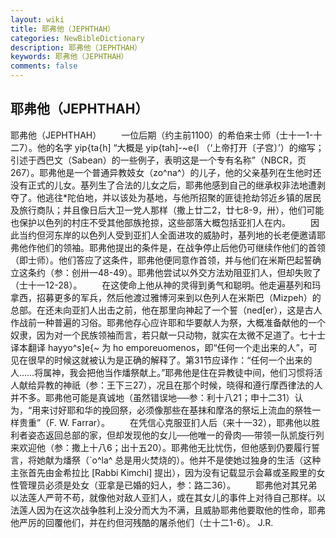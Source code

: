 ```yaml
---
layout: wiki
title: 耶弗他（JEPHTHAH）
categories: NewBibleDictionary
description: 耶弗他（JEPHTHAH）
keywords: 耶弗他（JEPHTHAH）
comments: false
---
```


## 耶弗他（JEPHTHAH）



耶弗他（JEPHTHAH）
　　一位后期（约主前1100）的希伯来士师（士十一1-十二7）。他的名字 yip{ta{h] “大概是 yip{tah]-~e{l （‘上帝打开〔子宫〕’）的缩写；引述于西巴文（Sabean）的一些例子，表明这是一个专有名称”（NBCR，页267）。耶弗他是一个普通异教妓女（zo^na^）的儿子，他的父亲基列在生他时还没有正式的儿女。基列生了合法的儿女之后，耶弗他感到自己的继承权非法地遭剥夺了。他逃往*陀伯地，并以该处为基地，与他所招聚的匪徒抢劫邻近乡镇的居民及旅行商队；并且像日后大卫一党人那样（撒上廿二2，廿七8-9，卅），他们可能也保护以色列的村庄不受其他部族抢掠，这些部落大概包括亚扪人在内。
　　因此当约但河东岸的以色列人受到亚扪人全面进攻的威胁时，基列地的长老便邀请耶弗他作他们的领袖。耶弗他提出的条件是，在战争停止后他仍可继续作他们的首领（即士师）。他们答应了这条件，耶弗他便同意作首领，并与他们在米斯巴起誓确立这条约（参：创卅一48-49）。耶弗他尝试以外交方法劝阻亚扪人，但却失败了（士十一12-28）。
　　在这使命上他从神的灵得到勇气和聪明。他走遍基列和玛拿西，招募更多的军兵，然后他渡过雅博河来到以色列人在米斯巴（Mizpeh）的总部。在还未向亚扪人出击之前，他在那里向神起了一个誓（ned[er），这是古人作战前一种普遍的习俗。耶弗他存心应许耶和华要献人为祭，大概准备献他的一个奴隶，因为对一个民族领袖而言，若只献一只动物，就实在太微不足道了。七十士译本翻译 hayyo^s]e{~ 为 ho emporeuomenos，即“任何一个走出来的人”，可见在很早的时候这就被认为是正确的解释了。第31节应译作：“任何一个出来的人……将属神，我会把他当作燔祭献上。”耶弗他是住在异教徒中间，他们习惯将活人献给异教的神祇（参：王下三27），况且在那个时候，晓得和遵行摩西律法的人并不多。耶弗他可能是真诚地（虽然错误地──参：利十八21；申十二31）认为，“用来讨好耶和华的挽回祭，必须像那些在基抹和摩洛的祭坛上流血的祭牲一样贵重”（F. W. Farrar）。
　　在凭信心克服亚扪人后（来十一32），耶弗他以胜利者姿态返回总部的家，但却发现他的女儿──他唯一的骨肉──带领一队凯旋行列来欢迎他（参：撒上十八6；出十五20）。耶弗他无比忧伤，但他感到仍要履行誓言，将她献为燔祭（`o^la^ 总是用火焚烧的）。他并不是使她过独身的生活（这种主张首先由金希拉比 [Rabbi Kimchi] 提出），因为没有记载显示会幕或圣殿里的女性管理员必须是处女（亚拿是已婚的妇人，参：路二36）。
　　耶弗他对其兄弟以法莲人严苛不苟，就像他对敌人亚扪人，或在其女儿的事件上对待自己那样。以法莲人因为在这次战争胜利上没分而大为不满，且威胁耶弗他要取他的性命，耶弗他严厉的回覆他们，并在约但河残酷的屠杀他们（士十二1-6）。
J.R.




